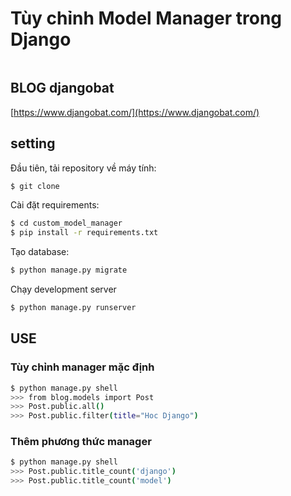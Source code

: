 # Tùy chỉnh Model Manager trong Django 

<a target="_blank" href="https://www.djangobat.com/blog/tuy-chinh-model-manager-trong-django/"><img src="https://www.djangobat.com/media/posts/2019/04/09/model.jpg" alt="" /></a>


## BLOG djangobat

[https://www.djangobat.com/](https://www.djangobat.com/)

## setting

Đầu tiên, tải repository về máy tính:

```bash
$ git clone 
```

Cài đặt requirements:

```bash
$ cd custom_model_manager
$ pip install -r requirements.txt
```

Tạo database:

```bash
$ python manage.py migrate
```
Chạy development server

```bash
$ python manage.py runserver
```

## USE

###  Tùy chỉnh manager mặc định

```bash
$ python manage.py shell
>>> from blog.models import Post
>>> Post.public.all()
>>> Post.public.filter(title="Hoc Django")

```

### Thêm phương thức manager

```bash
$ python manage.py shell
>>> Post.public.title_count('django')
>>> Post.public.title_count('model')

```





